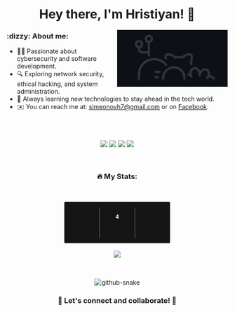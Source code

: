 <h1 align="center">
  Hey there, I'm Hristiyan! 👋
</h1>

<div>
  <img align="right" alt="Coding" width="50%"  
       src="https://github.com/Hristiyan22/Hristiyan22/blob/main/images/gif123.gif">
 </div>
 
<h3> :dizzy: About me:</h3>

- 👨‍💻 Passionate about cybersecurity and software development.
- 🔍 Exploring network security, ethical hacking, and system administration.
- 🎯 Always learning new technologies to stay ahead in the tech world. 
- ✉️ You can reach me at: <a href="mailto:simeonovh7@gmail.com">simeonovh7@gmail.com</a> or on <a href="https://www.facebook.com/hristian.simeonov.58/?locale=bg_BG">Facebook</a>.

<br>
<br>

<p align="center">
  <img src="https://img.shields.io/badge/-PYTHON-3776AB?style=for-the-badge&logo=python&logoColor=white" />
  <img src="https://img.shields.io/badge/-SQL-4479A1?style=for-the-badge&logo=postgresql&logoColor=white" />
  <img src="https://img.shields.io/badge/-LINUX-FCC624?style=for-the-badge&logo=linux&logoColor=black" />
  <img src="https://img.shields.io/badge/-GitHub-181717?style=for-the-badge&logo=github&logoColor=white" />
</p>

<br>

### <p align="center"> 🔥 My Stats: </p>
<br>
<p align="center">
  <img width="48%" src="https://github.com/Hristiyan22/Hristiyan22/blob/main/images/streak.png" />
</p>

<p align="center">
  <img src="https://github-readme-stats.vercel.app/api/top-langs/?username=Hristiyan22&theme=dark&hide_border=false&include_all_commits=true&count_private=false&layout=compact" />
</p>

<br>

<p align="center">
  <picture>
    <source media="(prefers-color-scheme: dark)" srcset="https://raw.githubusercontent.com/tobiasmeyhoefer/tobiasmeyhoefer/output/github-snake-dark.svg" />
    <source media="(prefers-color-scheme: light)" srcset="https://raw.githubusercontent.com/tobiasmeyhoefer/tobiasmeyhoefer/output/github-snake.svg" />
    <img alt="github-snake" src="https://raw.githubusercontent.com/tobiasmeyhoefer/tobiasmeyhoefer/output/github-snake.svg" />
  </picture>
</p>


### <p align="center"> 🚀 Let's connect and collaborate! 🚀 </p>
